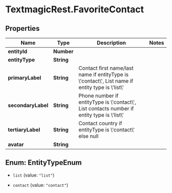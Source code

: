 # TextmagicRest.FavoriteContact

## Properties
Name | Type | Description | Notes
------------ | ------------- | ------------- | -------------
**entityId** | **Number** |  | 
**entityType** | **String** |  | 
**primaryLabel** | **String** | Contact first name/last name if entityType is \\&#39;contact\\&#39;, List name if entity type is \\&#39;list\\&#39; | 
**secondaryLabel** | **String** | Phone number if entityType is \\&#39;contact\\&#39;, List contacts number if entity type is \\&#39;list\\&#39; | 
**tertiaryLabel** | **String** | Contact country if entityType is \\&#39;contact\\&#39; else null | 
**avatar** | **String** |  | 


<a name="EntityTypeEnum"></a>
## Enum: EntityTypeEnum


* `list` (value: `"list"`)

* `contact` (value: `"contact"`)




